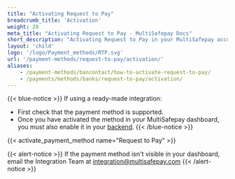 ```yaml
---
title: "Activating Request to Pay"
breadcrumb_title: 'Activation'
weight: 20
meta_title: "Activating Request to Pay - MultiSafepay Docs"
short_description: "Activating Request to Pay in your MultiSafepay account"
layout: 'child'
logo: '/logo/Payment_methods/RTP.svg'
url: '/payment-methods/request-to-pay/activation/'
aliases: 
    - /payment-methods/bancontact/how-to-activate-request-to-pay/
    - /payments/methods/banks/request-to-pay/activation/
---
```


{{< blue-notice >}} If using a ready-made integration: 

- First check that the payment method is supported. 
- Once you have activated the method in your MultiSafepay dashboard, you must also enable it in your [backend](/glossaries/multisafepay-glossary/#backend).  {{< /blue-notice >}} 

{{< activate_payment_method name="Request to Pay" >}}

{{< alert-notice >}} If the payment method isn't visible in your dashboard, email the Integration Team at <integration@multisafepay.com> {{< /alert-notice >}}
